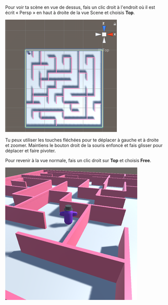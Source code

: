 Pour voir ta scène en vue de dessus, fais un clic droit à l'endroit où il est écrit « Persp » en haut à droite de la vue Scene et choisis **Top**.

![La vue Scene est une vue de dessus avec un zoom arrière pour montrer le monde en entier.](images/top-down-maze.png)

Tu peux utiliser les touches fléchées pour te déplacer à gauche et à droite et zoomer. Maintiens le bouton droit de la souris enfoncé et fais glisser pour déplacer et faire pivoter.

Pour revenir à la vue normale, fais un clic droit sur **Top** et choisis **Free**.

![La vue Scene revient à la vue free pour montrer le monde sous un angle plus proche et plus bas.](images/maze-world.png)

